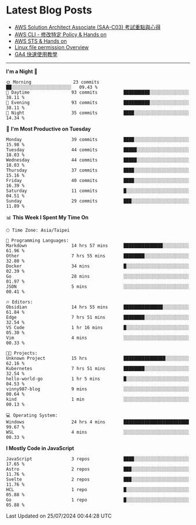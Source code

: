 # Latest Blog Posts
<!-- BLOG-POST-LIST:START -->
- [AWS Solution Architect Associate &lpar;SAA-C03&rpar; 考試重點與心得](https://blog.vinny987.xyz/blog/2024/key-points-and-insights-on-the-aws-solution-architect-associate-saa-c03-exam/)
- [AWS CLI - 修改特定 Policy &amp; Hands on](https://blog.vinny987.xyz/blog/2024/aws-cli-modify-a-specific-policy-hands-on/)
- [AWS STS &amp; Hands on](https://blog.vinny987.xyz/blog/2024/aws-sts-hands-on/)
- [Linux file permission Overview](https://blog.vinny987.xyz/blog/2024/linux-file-permission-overview/)
- [GA4 快速使用教學](https://blog.vinny987.xyz/blog/2024/quick-guide-to-using-ga4/)
<!-- BLOG-POST-LIST:END -->

---

<!--START_SECTION:waka-->
**I'm a Night 🦉** 

```text
🌞 Morning                23 commits          ██░░░░░░░░░░░░░░░░░░░░░░░   09.43 % 
🌆 Daytime                93 commits          ██████████░░░░░░░░░░░░░░░   38.11 % 
🌃 Evening                93 commits          ██████████░░░░░░░░░░░░░░░   38.11 % 
🌙 Night                  35 commits          ████░░░░░░░░░░░░░░░░░░░░░   14.34 % 
```
📅 **I'm Most Productive on Tuesday** 

```text
Monday                   39 commits          ████░░░░░░░░░░░░░░░░░░░░░   15.98 % 
Tuesday                  44 commits          █████░░░░░░░░░░░░░░░░░░░░   18.03 % 
Wednesday                44 commits          █████░░░░░░░░░░░░░░░░░░░░   18.03 % 
Thursday                 37 commits          ████░░░░░░░░░░░░░░░░░░░░░   15.16 % 
Friday                   40 commits          ████░░░░░░░░░░░░░░░░░░░░░   16.39 % 
Saturday                 11 commits          █░░░░░░░░░░░░░░░░░░░░░░░░   04.51 % 
Sunday                   29 commits          ███░░░░░░░░░░░░░░░░░░░░░░   11.89 % 
```


📊 **This Week I Spent My Time On** 

```text
🕑︎ Time Zone: Asia/Taipei

💬 Programming Languages: 
Markdown                 14 hrs 57 mins      ███████████████░░░░░░░░░░   61.96 % 
Other                    7 hrs 55 mins       ████████░░░░░░░░░░░░░░░░░   32.80 % 
Docker                   34 mins             █░░░░░░░░░░░░░░░░░░░░░░░░   02.39 % 
Go                       28 mins             ░░░░░░░░░░░░░░░░░░░░░░░░░   01.97 % 
JSON                     5 mins              ░░░░░░░░░░░░░░░░░░░░░░░░░   00.41 % 

🔥 Editors: 
Obsidian                 14 hrs 55 mins      ███████████████░░░░░░░░░░   61.84 % 
Edge                     7 hrs 51 mins       ████████░░░░░░░░░░░░░░░░░   32.54 % 
VS Code                  1 hr 16 mins        █░░░░░░░░░░░░░░░░░░░░░░░░   05.30 % 
Vim                      4 mins              ░░░░░░░░░░░░░░░░░░░░░░░░░   00.33 % 

🐱‍💻 Projects: 
Unknown Project          15 hrs              ████████████████░░░░░░░░░   62.16 % 
Kubernetes               7 hrs 51 mins       ████████░░░░░░░░░░░░░░░░░   32.54 % 
hello-world-go           1 hr 5 mins         █░░░░░░░░░░░░░░░░░░░░░░░░   04.53 % 
vinny987-blog            9 mins              ░░░░░░░░░░░░░░░░░░░░░░░░░   00.64 % 
kind                     1 min               ░░░░░░░░░░░░░░░░░░░░░░░░░   00.13 % 

💻 Operating System: 
Windows                  24 hrs 4 mins       █████████████████████████   99.67 % 
WSL                      4 mins              ░░░░░░░░░░░░░░░░░░░░░░░░░   00.33 % 
```

**I Mostly Code in JavaScript** 

```text
JavaScript               3 repos             ████░░░░░░░░░░░░░░░░░░░░░   17.65 % 
Astro                    2 repos             ███░░░░░░░░░░░░░░░░░░░░░░   11.76 % 
Svelte                   2 repos             ███░░░░░░░░░░░░░░░░░░░░░░   11.76 % 
HCL                      1 repo              █░░░░░░░░░░░░░░░░░░░░░░░░   05.88 % 
Go                       1 repo              █░░░░░░░░░░░░░░░░░░░░░░░░   05.88 % 
```




 Last Updated on 25/07/2024 00:44:28 UTC
<!--END_SECTION:waka-->

<!--
**vincent97277/vincent97277** is a ✨ _special_ ✨ repository because its `README.md` (this file) appears on your GitHub profile.

Here are some ideas to get you started:

- 🔭 I’m currently working on ...
- 🌱 I’m currently learning ...
- 👯 I’m looking to collaborate on ...
- 🤔 I’m looking for help with ...
- 💬 Ask me about ...
- 📫 How to reach me: ...
- 😄 Pronouns: ...
- ⚡ Fun fact: ...
-->
